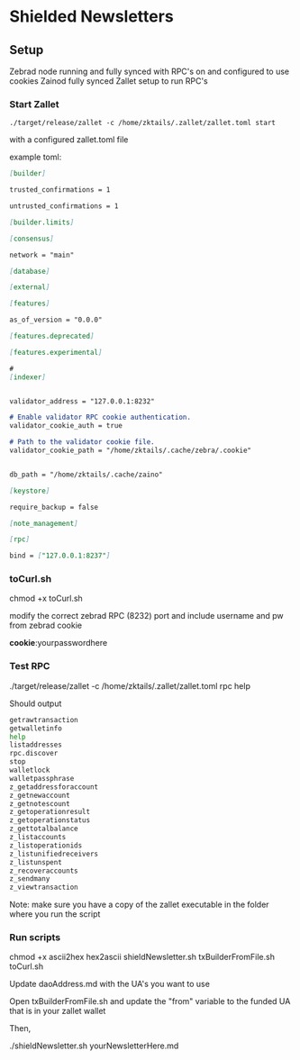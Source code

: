 # Shielded Newsletters


## Setup

Zebrad node running and fully synced with RPC's on and configured to use cookies
Zainod fully synced
Zallet setup to run RPC's


### Start Zallet

`./target/release/zallet -c /home/zktails/.zallet/zallet.toml start`

with a configured zallet.toml file

example toml:

```markdown
[builder]

trusted_confirmations = 1

untrusted_confirmations = 1

[builder.limits]

[consensus]

network = "main"

[database]

[external]

[features]

as_of_version = "0.0.0"

[features.deprecated]

[features.experimental]

#
[indexer]


validator_address = "127.0.0.1:8232"

# Enable validator RPC cookie authentication.
validator_cookie_auth = true

# Path to the validator cookie file.
validator_cookie_path = "/home/zktails/.cache/zebra/.cookie"


db_path = "/home/zktails/.cache/zaino"

[keystore]

require_backup = false

[note_management]

[rpc]

bind = ["127.0.0.1:8237"]
```


### toCurl.sh

chmod +x toCurl.sh

modify the correct zebrad RPC (8232) port and include username and pw from zebrad cookie


__cookie__:yourpasswordhere


### Test RPC

./target/release/zallet -c /home/zktails/.zallet/zallet.toml rpc help

Should output

```bash
getrawtransaction
getwalletinfo
help
listaddresses
rpc.discover
stop
walletlock
walletpassphrase
z_getaddressforaccount
z_getnewaccount
z_getnotescount
z_getoperationresult
z_getoperationstatus
z_gettotalbalance
z_listaccounts
z_listoperationids
z_listunifiedreceivers
z_listunspent
z_recoveraccounts
z_sendmany
z_viewtransaction
```
Note: make sure you have a copy of the zallet executable in the folder where you run the script

### Run scripts

chmod +x ascii2hex hex2ascii shieldNewsletter.sh txBuilderFromFile.sh toCurl.sh 

Update daoAddress.md with the UA's you want to use

Open txBuilderFromFile.sh and update the "from" variable to the funded UA that is in your zallet wallet

Then,

./shieldNewsletter.sh yourNewsletterHere.md






